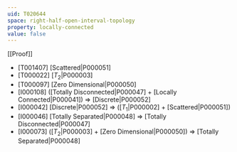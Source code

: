 ```yaml
---
uid: T020644
space: right-half-open-interval-topology
property: locally-connected
value: false
---
```

[[Proof]]

* [T001407] [Scattered|P000051]
* [T000022] [$T_2$|P000003]
* [T000097] [Zero Dimensional|P000050]
* [I000108] ([Totally Disconnected|P000047] + [Locally Connected|P000041]) => [Discrete|P000052]
* [I000042] [Discrete|P000052] => ([$T_1$|P000002] + [Scattered|P000051])
* [I000046] [Totally Separated|P000048] => [Totally Disconnected|P000047]
* [I000073] ([$T_2$|P000003] + [Zero Dimensional|P000050]) => [Totally Separated|P000048]

